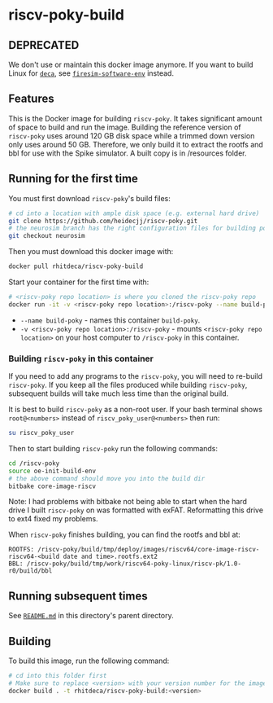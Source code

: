 # riscv-poky-build

## DEPRECATED
We don't use or maintain this docker image anymore. If you want to build Linux for [`deca`](https://github.com/rhit-neuro/deca), see [`firesim-software-env`](../firesim-software-env/) instead.

## Features
This is the Docker image for building `riscv-poky`.
It takes significant amount of space to build and run the image. Building the
reference version of `riscv-poky` uses around 120 GB disk space while a trimmed
down version only uses around 50 GB. Therefore, we only build it
to extract the rootfs and bbl for use with the Spike simulator.
A built copy is in /resources folder.

## Running for the first time
You must first download `riscv-poky`'s build files:
```bash
# cd into a location with ample disk space (e.g. external hard drive)
git clone https://github.com/heidecjj/riscv-poky.git
# the neurosim branch has the right configuration files for building poky for this project
git checkout neurosim
```
Then you must download this docker image with:
```bash
docker pull rhitdeca/riscv-poky-build
```
Start your container for the first time with:
```bash
# <riscv-poky repo location> is where you cloned the riscv-poky repo
docker run -it -v <riscv-poky repo location>:/riscv-poky --name build-poky rhitdeca/riscv-poky-build:latest bash
```
* `--name build-poky` - names this container `build-poky`.
* `-v <riscv-poky repo location>:/riscv-poky` - mounts `<riscv-poky repo location>` on your host computer to `/riscv-poky` in this container.

### Building `riscv-poky` in this container
If you need to add any programs to the `riscv-poky`, you will need to re-build
`riscv-poky`. If you keep all the files produced while building `riscv-poky`,
subsequent builds will take much less time than the original build.

It is best to build `riscv-poky` as a non-root user. If your bash terminal shows `root@<numbers>` instead of `riscv_poky_user@<numbers>` then run:
```bash
su riscv_poky_user
```
Then to start building `riscv-poky` run the following commands:
```bash
cd /riscv-poky
source oe-init-build-env
# the above command should move you into the build dir
bitbake core-image-riscv
```
Note: I had problems with bitbake not being able to start when the hard drive I built
`riscv-poky` on was formatted with exFAT. Reformatting this drive to ext4 fixed my problems.

When `riscv-poky` finishes building, you can find the rootfs and bbl at:
```
ROOTFS: /riscv-poky/build/tmp/deploy/images/riscv64/core-image-riscv-riscv64-<build date and time>.rootfs.ext2
BBL: /riscv-poky/build/tmp/work/riscv64-poky-linux/riscv-pk/1.0-r0/build/bbl
```

## Running subsequent times
See [`README.md`](../README.md#running-containers-subsequent-times) in this directory's parent directory.

## Building
To build this image, run the following command:
```bash
# cd into this folder first
# Make sure to replace <version> with your version number for the image you're building
docker build . -t rhitdeca/riscv-poky-build:<version>
```
